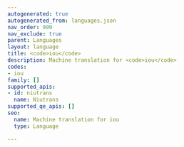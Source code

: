 ```yaml
---
autogenerated: true
autogenerated_from: languages.json
nav_order: 999
nav_exclude: true
parent: Languages
layout: language
title: <code>iou</code>
description: Machine translation for <code>iou</code>
codes:
- iou
family: []
supported_apis:
- id: niutrans
  name: Niutrans
supported_qe_apis: []
seo:
  name: Machine translation for iou
  type: Language

---
```


